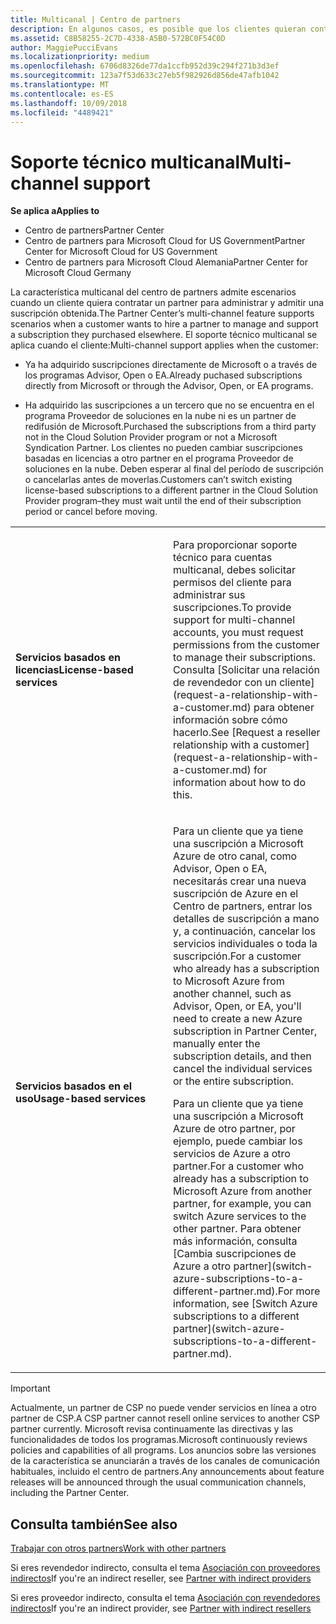 ```yaml
---
title: Multicanal | Centro de partners
description: En algunos casos, es posible que los clientes quieran contratarte para ofrecer soporte técnico y aprovisionar una suscripción que compraron en otro lugar.
ms.assetid: C8B58255-2C7D-4338-A5B0-572BC0F54C0D
author: MaggiePucciEvans
ms.localizationpriority: medium
ms.openlocfilehash: 6706d8326de77da1ccfb952d39c294f271b3d3ef
ms.sourcegitcommit: 123a7f53d633c27eb5f982926d856de47afb1042
ms.translationtype: MT
ms.contentlocale: es-ES
ms.lasthandoff: 10/09/2018
ms.locfileid: "4489421"
---
```

# <a name="multi-channel-support"></a><span data-ttu-id="cbe92-103">Soporte técnico multicanal</span><span class="sxs-lookup"><span data-stu-id="cbe92-103">Multi-channel support</span></span>

**<span data-ttu-id="cbe92-104">Se aplica a</span><span class="sxs-lookup"><span data-stu-id="cbe92-104">Applies to</span></span>**

-  <span data-ttu-id="cbe92-105">Centro de partners</span><span class="sxs-lookup"><span data-stu-id="cbe92-105">Partner Center</span></span>
-  <span data-ttu-id="cbe92-106">Centro de partners para Microsoft Cloud for US Government</span><span class="sxs-lookup"><span data-stu-id="cbe92-106">Partner Center for Microsoft Cloud for US Government</span></span>
-  <span data-ttu-id="cbe92-107">Centro de partners para Microsoft Cloud Alemania</span><span class="sxs-lookup"><span data-stu-id="cbe92-107">Partner Center for Microsoft Cloud Germany</span></span>

<span data-ttu-id="cbe92-108">La característica multicanal del centro de partners admite escenarios cuando un cliente quiera contratar un partner para administrar y admitir una suscripción obtenida.</span><span class="sxs-lookup"><span data-stu-id="cbe92-108">The Partner Center’s multi-channel feature supports scenarios when a customer wants to hire a partner to manage and support a subscription they purchased elsewhere.</span></span> <span data-ttu-id="cbe92-109">El soporte técnico multicanal se aplica cuando el cliente:</span><span class="sxs-lookup"><span data-stu-id="cbe92-109">Multi-channel support applies when the customer:</span></span>

-   <span data-ttu-id="cbe92-110">Ya ha adquirido suscripciones directamente de Microsoft o a través de los programas Advisor, Open o EA.</span><span class="sxs-lookup"><span data-stu-id="cbe92-110">Already puchased subscriptions directly from Microsoft or through the Advisor, Open, or EA programs.</span></span>

-   <span data-ttu-id="cbe92-111">Ha adquirido las suscripciones a un tercero que no se encuentra en el programa Proveedor de soluciones en la nube ni es un partner de redifusión de Microsoft.</span><span class="sxs-lookup"><span data-stu-id="cbe92-111">Purchased the subscriptions from a third party not in the Cloud Solution Provider program or not a Microsoft Syndication Partner.</span></span> <span data-ttu-id="cbe92-112">Los clientes no pueden cambiar suscripciones basadas en licencias a otro partner en el programa Proveedor de soluciones en la nube. Deben esperar al final del período de suscripción o cancelarlas antes de moverlas.</span><span class="sxs-lookup"><span data-stu-id="cbe92-112">Customers can’t switch existing license-based subscriptions to a different partner in the Cloud Solution Provider program–they must wait until the end of their subscription period or cancel before moving.</span></span>


<table>
<colgroup>
<col width="50%" />
<col width="50%" />
</colgroup>
<tbody>
<tr class="odd">
<td><p><strong><span data-ttu-id="cbe92-113">Servicios basados en licencias</span><span class="sxs-lookup"><span data-stu-id="cbe92-113">License-based services</span></span></strong></p></td>
<td><p><span data-ttu-id="cbe92-114">Para proporcionar soporte técnico para cuentas multicanal, debes solicitar permisos del cliente para administrar sus suscripciones.</span><span class="sxs-lookup"><span data-stu-id="cbe92-114">To provide support for multi-channel accounts, you must request permissions from the customer to manage their subscriptions.</span></span> <span data-ttu-id="cbe92-115">Consulta [Solicitar una relación de revendedor con un cliente](request-a-relationship-with-a-customer.md) para obtener información sobre cómo hacerlo.</span><span class="sxs-lookup"><span data-stu-id="cbe92-115">See [Request a reseller relationship with a customer](request-a-relationship-with-a-customer.md) for information about how to do this.</span></span></p></td>
</tr>
<tr class="even">
<td><p><strong><span data-ttu-id="cbe92-116">Servicios basados en el uso</span><span class="sxs-lookup"><span data-stu-id="cbe92-116">Usage-based services</span></span></strong></p></td>
<td>
<p><span data-ttu-id="cbe92-117">Para un cliente que ya tiene una suscripción a Microsoft Azure de otro canal, como Advisor, Open o EA, necesitarás crear una nueva suscripción de Azure en el Centro de partners, entrar los detalles de suscripción a mano y, a continuación, cancelar los servicios individuales o toda la suscripción.</span><span class="sxs-lookup"><span data-stu-id="cbe92-117">For a customer who already has a subscription to Microsoft Azure from another channel, such as Advisor, Open, or EA, you'll need to create a new Azure subscription in Partner Center, manually enter the subscription details, and then cancel the individual services or the entire subscription.</span></span></p>
<p><span data-ttu-id="cbe92-118">Para un cliente que ya tiene una suscripción a Microsoft Azure de otro partner, por ejemplo, puede cambiar los servicios de Azure a otro partner.</span><span class="sxs-lookup"><span data-stu-id="cbe92-118">For a customer who already has a subscription to Microsoft Azure from another partner, for example, you can switch Azure services to the other partner.</span></span> <span data-ttu-id="cbe92-119">Para obtener más información, consulta [Cambia suscripciones de Azure a otro partner](switch-azure-subscriptions-to-a-different-partner.md).</span><span class="sxs-lookup"><span data-stu-id="cbe92-119">For more information, see [Switch Azure subscriptions to a different partner](switch-azure-subscriptions-to-a-different-partner.md).</span></span></p>
</td>
</tr>
</tbody>
</table>

> [!IMPORTANT]  
> <span data-ttu-id="cbe92-120">Actualmente, un partner de CSP no puede vender servicios en línea a otro partner de CSP.</span><span class="sxs-lookup"><span data-stu-id="cbe92-120">A CSP partner cannot resell online services to another CSP partner currently.</span></span> <span data-ttu-id="cbe92-121">Microsoft revisa continuamente las directivas y las funcionalidades de todos los programas.</span><span class="sxs-lookup"><span data-stu-id="cbe92-121">Microsoft continuously reviews policies and capabilities of all programs.</span></span> <span data-ttu-id="cbe92-122">Los anuncios sobre las versiones de la característica se anunciarán a través de los canales de comunicación habituales, incluido el centro de partners.</span><span class="sxs-lookup"><span data-stu-id="cbe92-122">Any announcements about feature releases will be announced through the usual communication channels, including the Partner Center.</span></span> 

## <a name="see-also"></a><span data-ttu-id="cbe92-123">Consulta también</span><span class="sxs-lookup"><span data-stu-id="cbe92-123">See also</span></span>

[<span data-ttu-id="cbe92-124">Trabajar con otros partners</span><span class="sxs-lookup"><span data-stu-id="cbe92-124">Work with other partners</span></span>](work-with-other-partners.md)

<span data-ttu-id="cbe92-125">Si eres revendedor indirecto, consulta el tema [Asociación con proveedores indirectos](indirect-reseller-tasks-in-partner-center.md)</span><span class="sxs-lookup"><span data-stu-id="cbe92-125">If you're an indirect reseller, see [Partner with indirect providers](indirect-reseller-tasks-in-partner-center.md)</span></span>

<span data-ttu-id="cbe92-126">Si eres proveedor indirecto, consulta el tema [Asociación con revendedores indirectos](indirect-provider-tasks-in-partner-center.md)</span><span class="sxs-lookup"><span data-stu-id="cbe92-126">If you're an indirect provider, see [Partner with indirect resellers](indirect-provider-tasks-in-partner-center.md)</span></span> 

 

 



